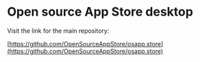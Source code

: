 # Open source App Store desktop

Visit the link for the main repository:

[https://github.com/OpenSourceAppStore/osapp.store](https://github.com/OpenSourceAppStore/osapp.store)
